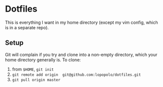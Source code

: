 Dotfiles
========

This is everything I want in my home directory (except my vim config, which
is in a separate repo).

Setup
-----
Git will complain if you try and clone into a non-empty directory, which
your home directory generally is. To clone:

1.  from `$HOME`, `git init`
2.  `git remote add origin  git@github.com:lopopolo/dotfiles.git`
3.  `git pull origin master`

